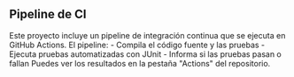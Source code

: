 ## Pipeline de CI
Este proyecto incluye un pipeline de integración continua que se ejecuta en GitHub Actions. El pipeline:
    - Compila el código fuente y las pruebas
    - Ejecuta pruebas automatizadas con JUnit
    - Informa si las pruebas pasan o fallan
Puedes ver los resultados en la pestaña &quot;Actions&quot; del repositorio.